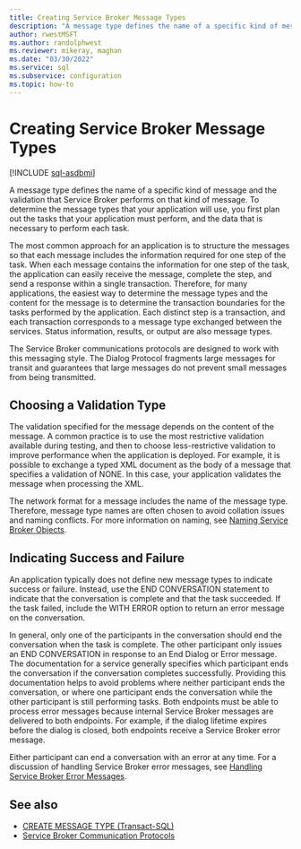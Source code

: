 ```yaml
---
title: Creating Service Broker Message Types
description: "A message type defines the name of a specific kind of message and the validation that Service Broker performs on that kind of message."
author: rwestMSFT
ms.author: randolphwest
ms.reviewer: mikeray, maghan
ms.date: "03/30/2022"
ms.service: sql
ms.subservice: configuration
ms.topic: how-to
---
```


# Creating Service Broker Message Types

[!INCLUDE [sql-asdbmi](../../includes/applies-to-version/sql-asdbmi.md)]

A message type defines the name of a specific kind of message and the validation that Service Broker performs on that kind of message. To determine the message types that your application will use, you first plan out the tasks that your application must perform, and the data that is necessary to perform each task.

The most common approach for an application is to structure the messages so that each message includes the information required for one step of the task. When each message contains the information for one step of the task, the application can easily receive the message, complete the step, and send a response within a single transaction. Therefore, for many applications, the easiest way to determine the message types and the content for the message is to determine the transaction boundaries for the tasks performed by the application. Each distinct step is a transaction, and each transaction corresponds to a message type exchanged between the services. Status information, results, or output are also message types.

The Service Broker communications protocols are designed to work with this messaging style. The Dialog Protocol fragments large messages for transit and guarantees that large messages do not prevent small messages from being transmitted.

## Choosing a Validation Type

The validation specified for the message depends on the content of the message. A common practice is to use the most restrictive validation available during testing, and then to choose less-restrictive validation to improve performance when the application is deployed. For example, it is possible to exchange a typed XML document as the body of a message that specifies a validation of NONE. In this case, your application validates the message when processing the XML.

The network format for a message includes the name of the message type. Therefore, message type names are often chosen to avoid collation issues and naming conflicts. For more information on naming, see [Naming Service Broker Objects](naming-service-broker-objects.md).

## Indicating Success and Failure

An application typically does not define new message types to indicate success or failure. Instead, use the END CONVERSATION statement to indicate that the conversation is complete and that the task succeeded. If the task failed, include the WITH ERROR option to return an error message on the conversation.

In general, only one of the participants in the conversation should end the conversation when the task is complete. The other participant only issues an END CONVERSATION in response to an End Dialog or Error message. The documentation for a service generally specifies which participant ends the conversation if the conversation completes successfully. Providing this documentation helps to avoid problems where neither participant ends the conversation, or where one participant ends the conversation while the other participant is still performing tasks. Both endpoints must be able to process error messages because internal Service Broker messages are delivered to both endpoints. For example, if the dialog lifetime expires before the dialog is closed, both endpoints receive a Service Broker error message.

Either participant can end a conversation with an error at any time. For a discussion of handling Service Broker error messages, see [Handling Service Broker Error Messages](handling-service-broker-error-messages.md).

## See also

- [CREATE MESSAGE TYPE (Transact-SQL)](../../t-sql/statements/create-message-type-transact-sql.md)
- [Service Broker Communication Protocols](service-broker-communication-protocols.md)